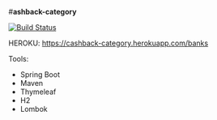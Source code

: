 #**ashback-category**

[![Build Status](https://travis-ci.org/Lapeno23/cashback-category.svg?branch=master)](https://travis-ci.org/Lapeno23/cashback-category)

HEROKU: https://cashback-category.herokuapp.com/banks

Tools: 
* Spring Boot
* Maven
* Thymeleaf
* H2
* Lombok

